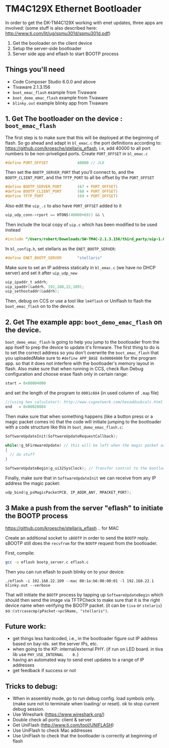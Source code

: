 # TM4C129X Ethernet Bootloader

In order to get the DK-TM4C129X working with enet updates, three apps are involved:
(some stuff is also described here: http://www.ti.com/lit/ug/spmu301d/spmu301d.pdf)

1. Get the booloader on the client device
2. Setup the server-side bootloader
3. Server side app and eflash to start BOOTP process

## Things you'll need
- Code Composer Studio 6.0.0 and above
- Tivaware 2.1.3.156
- `boot_emac_flash` example from Tivaware
- `boot_demo_emac_flash` example from Tivaware
- `blinky.out` example blinky app from Tivaware

## 1. Get The bootloader on the device : `boot_emac_flash`

The first step is to make sure that this will be deployed at the beginning of flash. So go ahead and adapt in `bl_emac.c` the port definitions according to: https://github.com/kroesche/stellaris_eflash, i.e, add 40000 to all port numbers to be non-priveliged ports. Create `PORT_OFFSET` in `bl_emac.c`

```c
#define PORT_OFFSET             40000 // JLK
```

Then set the `BOOTP_SERVER_PORT` that you'll connect to, and the `BOOTP_CLIENT_PORT`, and the `TFTP_PORT` to all be offset by the `PORT_OFFSET`
```c
#define BOOTP_SERVER_PORT       (67 + PORT_OFFSET)
#define BOOTP_CLIENT_PORT       (68 + PORT_OFFSET)
#define TFTP_PORT               (69 + PORT_OFFSET)
```

Also edit the `uip_.c` to also have `PORT_OFFSET` added to it
```c
uip_udp_conn->rport == HTONS(40000+69)) && \
```

Then include the local copy of `uip.c` which has been modified to be used instead
```c
#include "/Users/robert/Downloads/SW-TM4C-2.1.3.156/third_party/uip-1.0/uip/uip_.c"
```


In `bl_config.h`, set stellaris as the `ENET_BOOTP_SERVER`:
```c
#define ENET_BOOTP_SERVER       "stellaris"
```

Make sure to set an IP address statically in `bl_emac.c` (we have no DHCP server) and set it after `uip_udp_new`
```c
uip_ipaddr_t addrh;
uip_ipaddr(&addrh, 192,168,22,109);
uip_sethostaddr(&addrh);
```

Then, debug on CCS or use a tool like `lm4flash` or Uniflash to flash the `boot_emac_flash` on to the device.

## 2. Get The example app: `boot_demo_emac_flash` on the device.

`boot_demo_emac_flash` is going to help you jump to the bootloader from the app itself to prep the device to update it's firmware. The first thing to do is to set the correct address so you don't overwrite the `boot_emac_flash` that you uploadedMake sure to `#define APP_BASE 0x00004000` for the program app. so that it does not interfere with the bootloader's memory layout in flash. Also make sure that when running in CCS, check Run Debug configuration and choose erase flash only in certain range:

```c
start = 0x00004000
```
and set the length of the program to `0001c884` (in used column of `.map` file)

```c
//(using hex calculator): http://www.csgnetwork.com/hexaddsubcalc.html
end   = 0x00020884
```

Then make sure that when something happens (like a button press or a magic packet comes in) that the code will initiate jumping to the bootloader with a code structure like this in `boot_demo_emac_flash.c`:

```c
SoftwareUpdateInit(SoftwareUpdateRequestCallback);

while(!g_bFirmwareUpdate) // this will be left when the magic packet arrives.
{
  // do stuff
}

SoftwareUpdateBegin(g_ui32SysClock); // Transfer control to the bootloader.
```

Finally, make sure that in `SoftwareUpdateInit` we can receive from any IP address the magic packet:  
```c
udp_bind(g_psMagicPacketPCB, IP_ADDR_ANY, MPACKET_PORT);
```

## 3 Make a push from the server "eflash" to initiate the BOOTP process
https://github.com/kroesche/stellaris_eflash .. for MAC

Create an additional socket to `sBOOTP` in order to send the `BOOTP` reply. sBOOTP still does the `recvfrom` for the `BOOTP` request from the bootloader.

First, compile:
```bash
gcc -o eflash bootp_server.c eflash.c
```
Then you can run eflash to push blinky on to your device:
```
./eflash -i 192.168.22.109 --mac 00:1a:b6:00:00:01 -l 192.168.22.1 blinky.out --verbose
```
That will initiate the `BOOTP` process by tapping up `SoftwareUpdateBegin` which should then send the image via TFTPCheck to make sure that it is the right device name when verifying the BOOTP packet. (it can be `tiva` or `stelaris`) so :`(strcasecmp(pPacket->pcSName, "stellaris")`.


## Future work:

- get things less hardcoded, i.e., in the bootloader figure out IP address based on bay-ids. set the server IPs, etc.
- when going to the KP: internal/external PHY. (if run on LED board. in tiva lib use `PHY_USE_INTERNAL    0.`)
- having an automated way to send enet updates to a range of IP addresses
- get feedback if success or not

## Tricks to debug:

- When in assembly mode, go to run debug config. load symbols only. (make sure not to terminate when loading/ or reset). ok to stop current debug session.
- Use Wireshark (https://www.wireshark.org/)
- Double check all ports: client & server
- Get UniFlash (http://www.ti.com/tool/UNIFLASH)
- Use UniFlash to check Mac addresses
- Use UniFlash to check that the bootloader is correctly at beginning of flash
